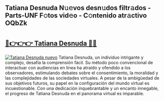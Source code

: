 ## Tatiana Desnuda N𝚞𝚎vos desn𝚞dos filtr𝚊dos - Parts-UNF F𝚘tos vid𝚎o - C𝚘ntenido atr𝚊ctivo OQbZk

# <h2><a href="http://mbaq8i.tromn.icu/?c=Tatiana+Desnuda">🔗👉👉👉 Tatiana Desnuda 🔗🔗</a></h2>

[![Tatiana Desnuda nuevo](https://i.imgur.com/pEAQMta.gif)](http://mbaq8i.tromn.icu/?c=Tatiana+Desnuda)
Tatiana Desnuda, un individuo intrigante y complejo, desafía la comprensión fácil. Su método poco convencional de interactuar con audiencias en línea ha atraído y ofendido a los observadores, estimulando debates sobre el consentimiento, la moralidad y las complejidades de las sociedades virtuales. A pesar de la ambigüedad de sus objetivos futuros, su papel en la configuración del mundo virtual es incuestionable. Con una dedicación inquebrantable y un encanto innegable, el progreso de Tatiana Desnuda en el panorama virtual es imparable.
